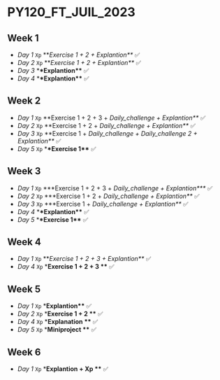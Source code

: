 # PY120_FT_JUIL_2023

## Week 1

- _Day 1_ `Xp` ***Exercise 1 + 2 + *Explantion\*\*** ✅️
- _Day 2_ `Xp` ***Exercise 1 + 2 + *Explantion\*\*** ✅️
- _Day 3_ \***\*Explantion\*\*** ✅️
- _Day 4_ \***\*Explantion\*\*** ✅️

## Week 2
- _Day 1_ `Xp` **Exercise 1 + 2 + 3 + *Daily_challenge + *Explantion\*\*** ✅️
- _Day 2_ `Xp` **Exercise 1 + 2 + *Daily_challenge + *Explantion\*\*** ✅️
- _Day 3_ `Xp` **Exercise 1 + *Daily_challenge + Daily_challenge 2 + *Explantion\*\*** ✅️
- _Day 5_ `Xp` \***\*Exercise 1\*\*** ✅️

## Week 3
- _Day 1_ `Xp` ***Exercise 1 + 2 + 3 + *Daily_challenge + *Explantion\*\*\*** ✅️
- _Day 2_ `Xp` ***Exercise 1 + 2 + *Daily_challenge + *Explantion\*\*** ✅️
- _Day 3_ `Xp` ***Exercise 1 + *Daily_challenge + *Explantion\*\*** ✅️
- _Day 4_ \***\*Explantion\*\*** ✅️
- _Day 5_ \***\*Exercise 1\*\*** ✅️

## Week 4
- _Day 1_ `Xp` ***Exercise 1 + 2 + 3 + *Explantion\*\*** ✅️
- _Day 4_ `Xp` ***Exercise 1 + 2 + 3 \*\*** ✅️

## Week 5
- _Day 1_ `Xp` ***Explantion\*\*** ✅️
- _Day 2_ `Xp` ***Exercise 1 + 2  \*\*** ✅️
- _Day 4_ `Xp` ***Explanation \*\*** ✅️
- _Day 5_ `Xp` ***Miniproject \*\*** ✅️

## Week 6
- _Day 1_ `Xp` ***Explantion + Xp \*\*** ✅️
